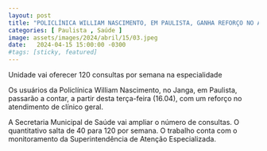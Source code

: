 ```yaml
---
layout: post
title: "POLICLÍNICA WILLIAM NASCIMENTO, EM PAULISTA, GANHA REFORÇO NO ATENDIMENTO DE CLÍNICO GERAL"
categories: [ Paulista , Saúde ]
image: assets/images/2024/abril/15/03.jpeg
date:   2024-04-15 15:00:00 -0300
#tags: [sticky, featured]
---
```

Unidade vai oferecer 120 consultas por semana na especialidade 

Os usuários da Policlínica William Nascimento, no Janga, em Paulista, passarão a contar, a partir desta terça-feira (16.04), com um reforço no atendimento de clínico geral.

A Secretaria Municipal de Saúde vai ampliar o número de consultas. O quantitativo salta de 40 para 120 por semana. O trabalho conta com o monitoramento da Superintendência de Atenção Especializada.